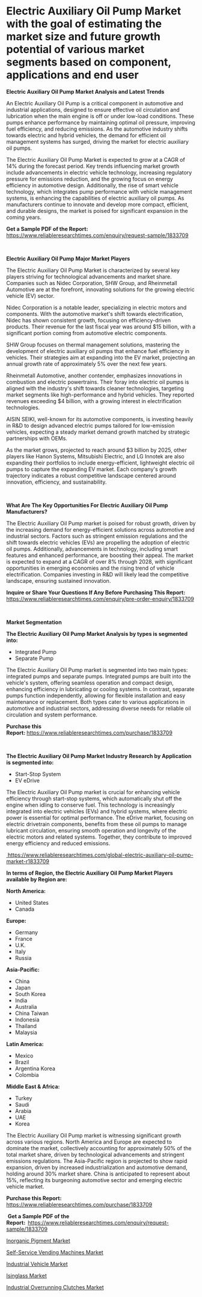 <p><h1>Electric Auxiliary Oil Pump Market with the goal of estimating the market size and future growth potential of various market segments based on component, applications and end user</h1></p><p><strong>Electric Auxiliary Oil Pump Market Analysis and Latest Trends</strong></p>
<p><p>An Electric Auxiliary Oil Pump is a critical component in automotive and industrial applications, designed to ensure effective oil circulation and lubrication when the main engine is off or under low-load conditions. These pumps enhance performance by maintaining optimal oil pressure, improving fuel efficiency, and reducing emissions. As the automotive industry shifts towards electric and hybrid vehicles, the demand for efficient oil management systems has surged, driving the market for electric auxiliary oil pumps.</p><p>The Electric Auxiliary Oil Pump Market is expected to grow at a CAGR of 14% during the forecast period. Key trends influencing market growth include advancements in electric vehicle technology, increasing regulatory pressure for emissions reduction, and the growing focus on energy efficiency in automotive design. Additionally, the rise of smart vehicle technology, which integrates pump performance with vehicle management systems, is enhancing the capabilities of electric auxiliary oil pumps. As manufacturers continue to innovate and develop more compact, efficient, and durable designs, the market is poised for significant expansion in the coming years.</p></p>
<p><strong>Get a Sample PDF of the Report:&nbsp;</strong> <a href="https://www.reliableresearchtimes.com/enquiry/request-sample/1833709?utm_campaign=1430&utm_medium=2&utm_source=Github&utm_content=ia&utm_term=17102024&utm_id=electric-auxiliary-oil-pump">https://www.reliableresearchtimes.com/enquiry/request-sample/1833709</a></p>
<p>&nbsp;</p>
<p><strong>Electric Auxiliary Oil Pump Major Market Players</strong></p>
<p><p>The Electric Auxiliary Oil Pump Market is characterized by several key players striving for technological advancements and market share. Companies such as Nidec Corporation, SHW Group, and Rheinmetall Automotive are at the forefront, innovating solutions for the growing electric vehicle (EV) sector.</p><p>Nidec Corporation is a notable leader, specializing in electric motors and components. With the automotive market's shift towards electrification, Nidec has shown consistent growth, focusing on efficiency-driven products. Their revenue for the last fiscal year was around $15 billion, with a significant portion coming from automotive electric components.</p><p>SHW Group focuses on thermal management solutions, mastering the development of electric auxiliary oil pumps that enhance fuel efficiency in vehicles. Their strategies aim at expanding into the EV market, projecting an annual growth rate of approximately 5% over the next few years. </p><p>Rheinmetall Automotive, another contender, emphasizes innovations in combustion and electric powertrains. Their foray into electric oil pumps is aligned with the industry's shift towards cleaner technologies, targeting market segments like high-performance and hybrid vehicles. They reported revenues exceeding $4 billion, with a growing interest in electrification technologies. </p><p>AISIN SEIKI, well-known for its automotive components, is investing heavily in R&D to design advanced electric pumps tailored for low-emission vehicles, expecting a steady market demand growth matched by strategic partnerships with OEMs.</p><p>As the market grows, projected to reach around $3 billion by 2025, other players like Hanon Systems, Mitsubishi Electric, and LG Innotek are also expanding their portfolios to include energy-efficient, lightweight electric oil pumps to capture the expanding EV market. Each company's growth trajectory indicates a robust competitive landscape centered around innovation, efficiency, and sustainability.</p></p>
<p>&nbsp;</p>
<p><strong>What Are The Key Opportunities For Electric Auxiliary Oil Pump Manufacturers?</strong></p>
<p><p>The Electric Auxiliary Oil Pump market is poised for robust growth, driven by the increasing demand for energy-efficient solutions across automotive and industrial sectors. Factors such as stringent emission regulations and the shift towards electric vehicles (EVs) are propelling the adoption of electric oil pumps. Additionally, advancements in technology, including smart features and enhanced performance, are boosting their appeal. The market is expected to expand at a CAGR of over 8% through 2028, with significant opportunities in emerging economies and the rising trend of vehicle electrification. Companies investing in R&D will likely lead the competitive landscape, ensuring sustained innovation.</p></p>
<p><strong>Inquire or Share Your Questions If Any Before Purchasing This Report:</strong> <a href="https://www.reliableresearchtimes.com/enquiry/pre-order-enquiry/1833709?utm_campaign=1430&utm_medium=2&utm_source=Github&utm_content=ia&utm_term=17102024&utm_id=electric-auxiliary-oil-pump">https://www.reliableresearchtimes.com/enquiry/pre-order-enquiry/1833709</a></p>
<p>&nbsp;</p>
<p><strong>Market Segmentation</strong></p>
<p><strong>The Electric Auxiliary Oil Pump Market Analysis by types is segmented into:</strong></p>
<p><ul><li>Integrated Pump</li><li>Separate Pump</li></ul></p>
<p><p>The Electric Auxiliary Oil Pump market is segmented into two main types: integrated pumps and separate pumps. Integrated pumps are built into the vehicle's system, offering seamless operation and compact design, enhancing efficiency in lubricating or cooling systems. In contrast, separate pumps function independently, allowing for flexible installation and easy maintenance or replacement. Both types cater to various applications in automotive and industrial sectors, addressing diverse needs for reliable oil circulation and system performance.</p></p>
<p><strong>Purchase this Report:&nbsp;</strong><a href="https://www.reliableresearchtimes.com/purchase/1833709?utm_campaign=1430&utm_medium=2&utm_source=Github&utm_content=ia&utm_term=17102024&utm_id=electric-auxiliary-oil-pump">https://www.reliableresearchtimes.com/purchase/1833709</a></p>
<p>&nbsp;</p>
<p><strong>The Electric Auxiliary Oil Pump Market Industry Research by Application is segmented into:</strong></p>
<p><ul><li>Start-Stop System</li><li>EV eDrive</li></ul></p>
<p><p>The Electric Auxiliary Oil Pump market is crucial for enhancing vehicle efficiency through start-stop systems, which automatically shut off the engine when idling to conserve fuel. This technology is increasingly integrated into electric vehicles (EVs) and hybrid systems, where electric power is essential for optimal performance. The eDrive market, focusing on electric drivetrain components, benefits from these oil pumps to manage lubricant circulation, ensuring smooth operation and longevity of the electric motors and related systems. Together, they contribute to improved energy efficiency and reduced emissions.</p></p>
<p><a href="https://www.reliableresearchtimes.com/global-electric-auxiliary-oil-pump-market-r1833709?utm_campaign=1430&utm_medium=2&utm_source=Github&utm_content=ia&utm_term=17102024&utm_id=electric-auxiliary-oil-pump">&nbsp;https://www.reliableresearchtimes.com/global-electric-auxiliary-oil-pump-market-r1833709</a></p>
<p><strong>In terms of Region, the Electric Auxiliary Oil Pump Market Players available by Region are:</strong></p>
<p>
    <p> <strong> North America: </strong>
        <ul>
            <li>United States</li>
            <li>Canada</li>
        </ul>
        </p> 
    <p> <strong> Europe: </strong>
        <ul>
            <li>Germany</li>
            <li>France</li>
            <li>U.K.</li>
            <li>Italy</li>
            <li>Russia</li>
        </ul>
        </p> 
    <p> <strong> Asia-Pacific: </strong>
        <ul>
            <li>China</li>
            <li>Japan</li>
            <li>South Korea</li>
            <li>India</li>
            <li>Australia</li>
            <li>China Taiwan</li>
            <li>Indonesia</li>
            <li>Thailand</li>
            <li>Malaysia</li>
        </ul>
        </p> 
    <p> <strong> Latin America: </strong>
        <ul>
            <li>Mexico</li>
            <li>Brazil</li>
            <li>Argentina Korea</li>
            <li>Colombia</li>
        </ul>
        </p> 
    <p> <strong> Middle East & Africa: </strong>
        <ul>
            <li>Turkey</li>
            <li>Saudi</li>
            <li>Arabia</li>
            <li>UAE</li>
            <li>Korea</li>
        </ul>
    </p>
    </p>
<p><p>The Electric Auxiliary Oil Pump market is witnessing significant growth across various regions. North America and Europe are expected to dominate the market, collectively accounting for approximately 50% of the total market share, driven by technological advancements and stringent emissions regulations. The Asia-Pacific region is projected to show rapid expansion, driven by increased industrialization and automotive demand, holding around 30% market share. China is anticipated to represent about 15%, reflecting its burgeoning automotive sector and emerging electric vehicle market.</p></p>
<p><strong>Purchase this Report: </strong><a href="https://www.reliableresearchtimes.com/purchase/1833709?utm_campaign=1430&utm_medium=2&utm_source=Github&utm_content=ia&utm_term=17102024&utm_id=electric-auxiliary-oil-pump">https://www.reliableresearchtimes.com/purchase/1833709</a></p>
<p>&nbsp;<strong>Get a Sample PDF of the Report:&nbsp;&nbsp;</strong><a href="https://www.reliableresearchtimes.com/enquiry/request-sample/1833709?utm_campaign=1430&utm_medium=2&utm_source=Github&utm_content=ia&utm_term=17102024&utm_id=electric-auxiliary-oil-pump">https://www.reliableresearchtimes.com/enquiry/request-sample/1833709</a></p>
<p><strong></strong></p>
<p><p><a href="https://www.linkedin.com/pulse/inorganic-pigment-landscape-product-spectrum-market-trajectories-8sxxf?utm_campaign=1430&utm_medium=2&utm_source=Github&utm_content=ia&utm_term=17102024&utm_id=electric-auxiliary-oil-pump">Inorganic Pigment Market</a></p><p><a href="https://github.com/Krish2023na/Market-Research-Report-List-6/blob/main/self-service-vending-machines-market.md?utm_campaign=1430&utm_medium=2&utm_source=Github&utm_content=ia&utm_term=17102024&utm_id=electric-auxiliary-oil-pump">Self-Service Vending Machines Market</a></p><p><a href="https://www.linkedin.com/pulse/industrial-vehicle-market-size-share-trends-analysis-pevde?utm_campaign=1430&utm_medium=2&utm_source=Github&utm_content=ia&utm_term=17102024&utm_id=electric-auxiliary-oil-pump">Industrial Vehicle Market</a></p><p><a href="https://www.linkedin.com/pulse/isinglass-market-maturity-analysis-regional-disparities-goluf?utm_campaign=1430&utm_medium=2&utm_source=Github&utm_content=ia&utm_term=17102024&utm_id=electric-auxiliary-oil-pump">Isinglass Market</a></p><p><a href="https://www.linkedin.com/pulse/industrial-overrunning-clutches-market-share-size-trends-industry-t5faf?utm_campaign=1430&utm_medium=2&utm_source=Github&utm_content=ia&utm_term=17102024&utm_id=electric-auxiliary-oil-pump">Industrial Overrunning Clutches Market</a></p></p>